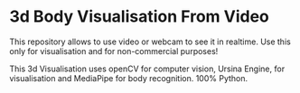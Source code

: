 # 3d Body Visualisation From Video
This repository allows to use video or webcam to see it in realtime.
Use this only for visualisation and for non-commercial purposes!

This 3d Visualisation uses openCV for computer vision, Ursina Engine, for visualisation and MediaPipe for body recognition.
100% Python.
